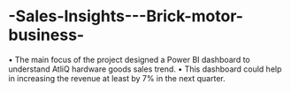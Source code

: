 # -Sales-Insights---Brick-motor-business-
•	The main focus of the project designed a Power BI dashboard to understand AtliQ hardware goods sales trend.
•	This dashboard could help in increasing the revenue at least by 7% in the next quarter.
